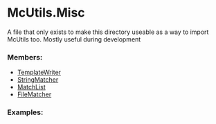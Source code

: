 # <a id="McUtils.Misc">McUtils.Misc</a>
    
A file that only exists to make this directory useable as a way to import McUtils too.
Mostly useful during development

### Members:

  - [TemplateWriter](McUtils/Misc/TemplateWriter/TemplateWriter.md)
  - [StringMatcher](McUtils/Misc/FileMatcher/StringMatcher.md)
  - [MatchList](McUtils/Misc/FileMatcher/MatchList.md)
  - [FileMatcher](McUtils/Misc/FileMatcher/FileMatcher.md)

### Examples:



